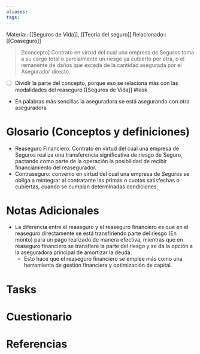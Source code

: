 ```yaml
---
aliases: 
tags:
---
```

Materia:: [[Seguros de Vida]], [[Teoría del seguro]]
Relacionado:: [[Coaseguro]]

>[!concepto] 
>Contrato en virtud del cual una empresa de Seguros toma a su cargo total o parcialmente un riesgo ya cubierto por otra, o el remanente de daños que exceda de la cantidad asegurada por el Asegurador directo.

- [ ] Dividir la parte del concepto, porque eso se relaciona más con las modalidades del reaseguro [[Seguros de Vida]] #task 

- En palabras más sencillas la aseguradora se está asegurando con otra aseguradora  

# Glosario (Conceptos y definiciones)
- Reaseguro Financiero: Contrato en virtud del cual una empresa de Seguros realiza una transferencia significativa de riesgo de Seguro, pactando como parte de la operación la posibilidad de recibir financiamiento del reasegurador.
- Contraseguro: convenio en virtud del cual una empresa de Seguros se obliga a reintegrar al contratante las primas o cuotas satisfechas o cubiertas, cuando se cumplan determinadas condiciones.
# Notas Adicionales
- La diferencia entre el reaseguro y el reaseguro financiero es que en el reaseguro directamente se está transfiriendo parte del riesgo (En monto) para un pago realizado de manera efectiva, mientras que en reaseguro financiero se transfiere la parte del riesgo y se da la opción a la aseguradora principal de amortizar la deuda. 
	- Esto hace que el reaseguro financiero se emplee más como una herramienta de gestión financiera y optimización de capital. 
# Tasks

# Cuestionario

# Referencias 
